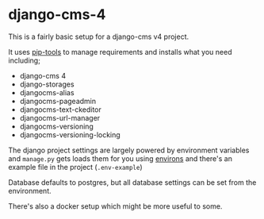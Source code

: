# django-cms-4

This is a fairly basic setup for a django-cms v4 project.

It uses [pip-tools](https://github.com/jazzband/pip-tools) to manage requirements and installs what you need including;

* django-cms 4
* django-storages
* djangocms-alias
* djangocms-pageadmin
* djangocms-text-ckeditor
* djangocms-url-manager
* djangocms-versioning
* djangocms-versioning-locking

The django project settings are largely powered by environment variables and `manage.py` gets
loads them for you using [environs](https://pypi.org/project/environs/) and there's an example
file in the project (`.env-example`)

Database defaults to postgres, but all database settings can be set from the environment.

There's also a docker setup which might be more useful to some.
